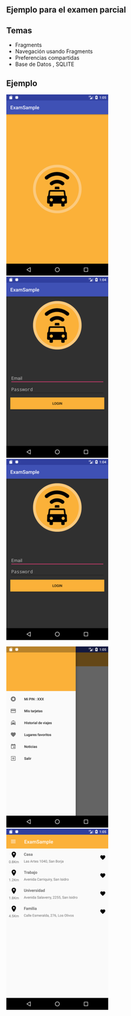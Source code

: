 ## Ejemplo para el examen parcial

## Temas

  - Fragments
  - Navegación usando Fragments
  - Preferencias compartidas
  - Base de Datos , SQLITE
  
## Ejemplo

<img src="./screenshots/image01.png" height="480"> <img src="./screenshots/image02.png" height="480"> <img src="./screenshots/image02.png" height="480">

<img src="./screenshots/image3.png" height="480"> <img src="./screenshots/image04.png" height="480">

